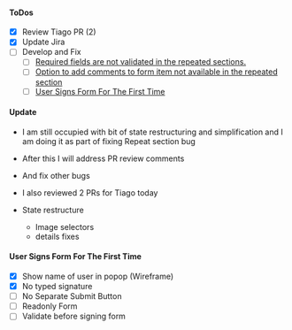 #### ToDos
- [x] Review Tiago PR (2)
- [x] Update Jira
- [ ] Develop and Fix
  - [ ] [Required fields are not validated in the repeated sections.](https://www.pivotaltracker.com/story/show/163039925)
  - [ ] [Option to add comments to form item not available in the repeated section](https://www.pivotaltracker.com/story/show/163039280)
  - [ ] [User Signs Form For The First Time](https://www.pivotaltracker.com/story/show/162653536)

#### Update
- I am still occupied with bit of state restructuring and simplification and I am doing it as part of fixing Repeat section bug
- After this I will address PR review comments
- And fix other bugs
- I also reviewed 2 PRs for Tiago today

- State restructure
  - Image selectors
  - details fixes

#### User Signs Form For The First Time
- [x] Show name of user in popop (Wireframe)
- [x] No typed signature
- [ ] No Separate Submit Button
- [ ] Readonly Form
- [ ] Validate before signing form
